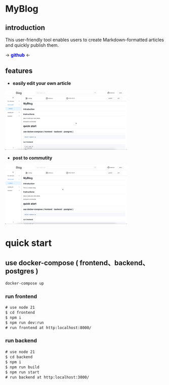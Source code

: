 # MyBlog

## introduction

<p>This user-friendly tool enables users to create Markdown-formatted articles and quickly publish them. </p>

-> <a src="https://github.com/emberow/myBlog" style="color: blue">**github**</a> <-


## features

- **easily edit your own article**

<img src="https://github.com/emberow/blog-image/blob/main/BlogImg/writeArticle.gif?raw=true"  style="width: 40vw;" > <br>


- **post to commutity**

<img src="https://github.com/emberow/blog-image/blob/main/BlogImg/publishArticle.gif?raw=true"  style="width: 40vw;" >

# quick start 

## use docker-compose ( frontend、backend、postgres )
``` bash
docker-compose up
```

### run frontend
```
# use node 21
$ cd frontend
$ npm i
$ npm run dev:run
# run frontend at http:localhost:8000/
```

### run backend
```
# use node 21
$ cd backend
$ npm i
$ npm run build
$ npm run start
# run backend at http:localhost:3000/
```
